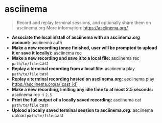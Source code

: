 # asciinema
> Record and replay terminal sessions, and optionally share them on asciinema.org
> More information: <https://asciinema.org/>
- **Associate the local install of asciinema with an asciinema.org account:**
asciinema auth
- **Make a new recording (once finished, user will be prompted to upload it or save it locally):**
asciinema rec
- **Make a new recording and save it to a local file:**
asciinema rec `path/to/file`.cast
- **Replay a terminal recording from a local file:**
asciinema play `path/to/file`.cast
- **Replay a terminal recording hosted on asciinema.org:**
asciinema play https://asciinema.org/a/`cast_id`
- **Make a new recording, limiting any idle time to at most 2.5 seconds:**
asciinema rec -i `2.5`
- **Print the full output of a locally saved recording:**
asciinema cat `path/to/file`.cast
- **Upload a locally saved terminal session to asciinema.org:**
asciinema upload `path/to/file`.cast
